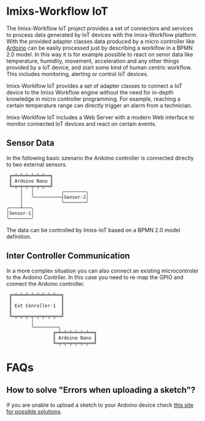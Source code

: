 # Imixs-Workflow IoT

The Imixs-Workflow IoT project provides a set of connectors and services to process data generated by IoT devices with the Imixs-Workflow platform. With the provided adapter classes data produced by a micro controller like [Ardoino](https://www.arduino.cc/) can be easily processed just by describing a worklfow in a BPMN 2.0 model.
In this way it is for example possible to react on senor data like  temperature, humidity, movement, acceleration and any other things provided by a IoT device, and start some kind of human centric workflow. This includes monitoring, alerting or control IoT devices.

Imixs-Worklfow IoT provides a set of adapter classes to connect a IoT device to the Imixs Workflow engine without the need for in-depth knowledge in micro controller programming. 
For example, reaching a certain temperature range can directly trigger an alarm from a technician. 

Imixs-Worklfow IoT includes a Web Server with a modern Web interface to monitor connected IoT devices and react on certain events. 


## Sensor Data

In the following basic szenario the Ardoino controller is connected directly to two external sensors. 



     ╔═╧═╧═╧═╧═╧═╧══╗
     ║ Ardoino Nano ║
     ╚═╤═╤═╤═╤═╤═╤══╝
         │   │          ╭────────╮ 
         │   ╰──────────┤Sensor-2│   
         │              ╰────────╯
    ╭────┴───╮     
    │Sensor-1│     
    ╰────────╯     

The data can be controlled by Imixs-IoT based on a BPMN 2.0 model definition. 


## Inter Controller Communication

In a more complex situation you can also connect an existing microcontroler to the Ardoino Contrller. In this case you need to re-map the GPIO and connect the Ardoino controller. 


     ╔═╧═╧═╧═╧═╧═╧═╧═╧══╗
     ║                  ║
     ║ Ext Conroller-1  ║
     ║                  ║
     ╚═╤═╤═╤═╤═╤═╤═╤═╤══╝
             │
             ╰─────────╮
                     ╔═╧═╧═╧═╧═╧═╧══╗
                     ║ Ardoino Nano ║
                     ╚═╤═╤═╤═╤═╤═╤══╝

                     
                     
# FAQs                     

## How to solve "Errors when uploading a sketch"?

If you are unable to upload a sketch to your Ardoino device check [this site for possible solutions](https://support.arduino.cc/hc/en-us/articles/4401874331410--Error-avrdude-when-uploading).



